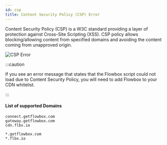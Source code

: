 ```yaml
---
id: csp
title: Content Security Policy (CSP) Error
---
```


Content Security Policy (CSP) is a W3C standard providing a layer of protection against Cross-Site Scripting (XSS). CSP policy allows blocking/allowing content from specified domains and avoiding the content coming from unapproved origin.

![CSP Error](/img/docs/csp_error.png)

:::caution

If you see an error message that states that the Flowbox script could not load due to Content Security Policy, you will need to add Flowbox to your CDN whitelist.

:::

#### List of supported Domains
```
connect.getflowbox.com
gateway.getflowbox.com
cdn.flbx.io

*.getflowbox.com
*.flbx.io
```
